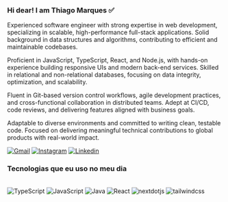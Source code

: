 ### Hi dear! I am Thiago Marques ✅

Experienced software engineer with strong expertise in web development, specializing in scalable, high-performance full-stack applications. Solid background in data structures and algorithms, contributing to efficient and maintainable codebases.

Proficient in JavaScript, TypeScript, React, and Node.js, with hands-on experience building responsive UIs and modern back-end services. Skilled in relational and non-relational databases, focusing on data integrity, optimization, and scalability.

Fluent in Git-based version control workflows, agile development practices, and cross-functional collaboration in distributed teams. Adept at CI/CD, code reviews, and delivering features aligned with business goals.

Adaptable to diverse environments and committed to writing clean, testable code. Focused on delivering meaningful technical contributions to global products with real-world impact.

[![Gmail](https://img.shields.io/badge/Gmail-D14836?style=for-the-badge&logo=gmail&logoColor=white)](https://tthiagoboia2911@gmail.com)
[![Instagram](https://img.shields.io/badge/Instagram-E4405F?style=for-the-badge&logo=instagram&logoColor=white)](https://www.instagram.com/thiag0_marquez/?next=%2F)
[![Linkedin](https://img.shields.io/badge/LinkedIn-0077B5?style=for-the-badge&logo=linkedin&logoColor=white)](https://www.linkedin.com/in/thiagoboia/)

### Tecnologias que eu uso no meu dia

<div style="display: inline_block"><br/>
 <img align"center" alt="TypeScript" src="https://img.shields.io/badge/TypeScript-007ACC?style=for-the-badge&logo=typescript&logoColor=white" />
 <img align"center" alt="JavaScript" src="https://img.shields.io/badge/JavaScript-323330?style=for-the-badge&logo=javascript&logoColor=F7DF1E" />
 <img align"center" alt="Java" src="https://img.shields.io/badge/Java-ED8B00?style=for-the-badge&logo=openjdk&logoColor=white" />
 <img align"center" alt="React" src="https://img.shields.io/badge/React-20232A?style=for-the-badge&logo=react&logoColor=61DAFB" />
 <img src="https://img.shields.io/badge/-Next_JS-black?style=for-the-badge&logoColor=white&logo=nextdotjs&color=000000" alt="nextdotjs" />
 <img src="https://img.shields.io/badge/-Tailwind_CSS-black?style=for-the-badge&logoColor=white&logo=tailwindcss&color=06B6D4" alt="tailwindcss" />
</div>



